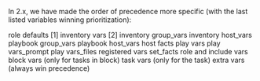 In 2.x, we have made the order of precedence more specific (with the last listed variables winning prioritization):

role defaults [1]
inventory vars [2]
inventory group_vars
inventory host_vars
playbook group_vars
playbook host_vars
host facts
play vars
play vars_prompt
play vars_files
registered vars
set_facts
role and include vars
block vars (only for tasks in block)
task vars (only for the task)
extra vars (always win precedence)
